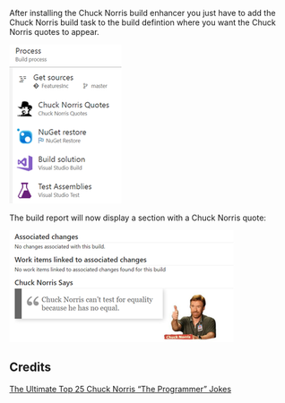 ﻿After installing the Chuck Norris build enhancer you just have to add the Chuck Norris build task to the build defintion where you want the Chuck Norris quotes to appear.

![](/docs/chuck-build-task.png)

The build report will now display a section with a Chuck Norris quote:

![](/docs/chuck-build-report.png)

## Credits ##

[The Ultimate Top 25 Chuck Norris “The Programmer” Jokes](http://codesqueeze.com/the-ultimate-top-25-chuck-norris-the-programmer-jokes/)